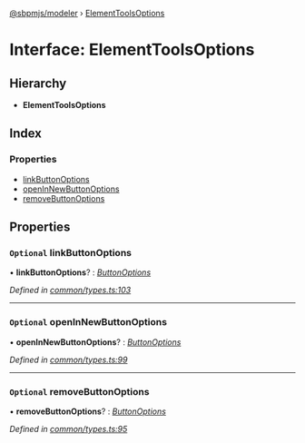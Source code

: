 [@sbpmjs/modeler](../README.md) › [ElementToolsOptions](elementtoolsoptions.md)

# Interface: ElementToolsOptions

## Hierarchy

* **ElementToolsOptions**

## Index

### Properties

* [linkButtonOptions](elementtoolsoptions.md#optional-linkbuttonoptions)
* [openInNewButtonOptions](elementtoolsoptions.md#optional-openinnewbuttonoptions)
* [removeButtonOptions](elementtoolsoptions.md#optional-removebuttonoptions)

## Properties

### `Optional` linkButtonOptions

• **linkButtonOptions**? : *[ButtonOptions](buttonoptions.md)*

*Defined in [common/types.ts:103](https://github.com/mkolodiy/sbpmjs/blob/51ad125/packages/sbpm-modeler/lib/common/types.ts#L103)*

___

### `Optional` openInNewButtonOptions

• **openInNewButtonOptions**? : *[ButtonOptions](buttonoptions.md)*

*Defined in [common/types.ts:99](https://github.com/mkolodiy/sbpmjs/blob/51ad125/packages/sbpm-modeler/lib/common/types.ts#L99)*

___

### `Optional` removeButtonOptions

• **removeButtonOptions**? : *[ButtonOptions](buttonoptions.md)*

*Defined in [common/types.ts:95](https://github.com/mkolodiy/sbpmjs/blob/51ad125/packages/sbpm-modeler/lib/common/types.ts#L95)*
